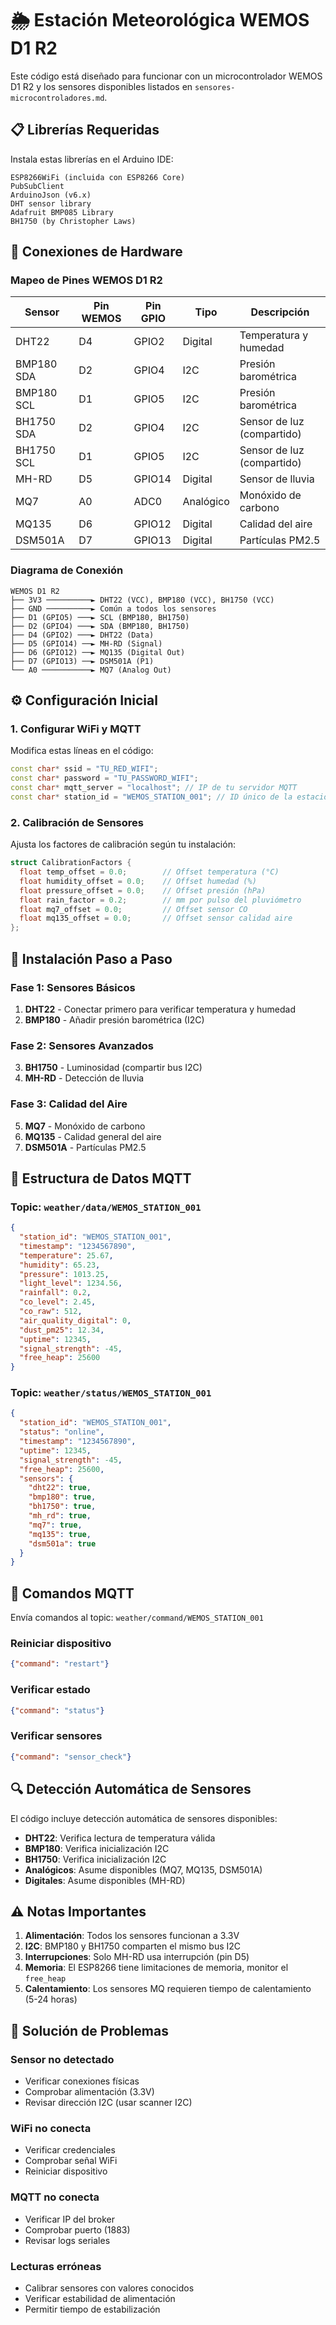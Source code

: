 # 🌦️ Estación Meteorológica WEMOS D1 R2

Este código está diseñado para funcionar con un microcontrolador WEMOS D1 R2 y los sensores disponibles listados en `sensores-microcontroladores.md`.

## 📋 Librerías Requeridas

Instala estas librerías en el Arduino IDE:

```
ESP8266WiFi (incluida con ESP8266 Core)
PubSubClient
ArduinoJson (v6.x)
DHT sensor library
Adafruit BMP085 Library
BH1750 (by Christopher Laws)
```

## 🔌 Conexiones de Hardware

### Mapeo de Pines WEMOS D1 R2

| Sensor | Pin WEMOS | Pin GPIO | Tipo | Descripción |
|--------|-----------|----------|------|-------------|
| DHT22 | D4 | GPIO2 | Digital | Temperatura y humedad |
| BMP180 SDA | D2 | GPIO4 | I2C | Presión barométrica |
| BMP180 SCL | D1 | GPIO5 | I2C | Presión barométrica |
| BH1750 SDA | D2 | GPIO4 | I2C | Sensor de luz (compartido) |
| BH1750 SCL | D1 | GPIO5 | I2C | Sensor de luz (compartido) |
| MH-RD | D5 | GPIO14 | Digital | Sensor de lluvia |
| MQ7 | A0 | ADC0 | Analógico | Monóxido de carbono |
| MQ135 | D6 | GPIO12 | Digital | Calidad del aire |
| DSM501A | D7 | GPIO13 | Digital | Partículas PM2.5 |

### Diagrama de Conexión

```
WEMOS D1 R2
├── 3V3 ──────────► DHT22 (VCC), BMP180 (VCC), BH1750 (VCC)
├── GND ──────────► Común a todos los sensores
├── D1 (GPIO5) ───► SCL (BMP180, BH1750)
├── D2 (GPIO4) ───► SDA (BMP180, BH1750)
├── D4 (GPIO2) ───► DHT22 (Data)
├── D5 (GPIO14) ──► MH-RD (Signal)
├── D6 (GPIO12) ──► MQ135 (Digital Out)
├── D7 (GPIO13) ──► DSM501A (P1)
└── A0 ───────────► MQ7 (Analog Out)
```

## ⚙️ Configuración Inicial

### 1. Configurar WiFi y MQTT

Modifica estas líneas en el código:

```cpp
const char* ssid = "TU_RED_WIFI";
const char* password = "TU_PASSWORD_WIFI";
const char* mqtt_server = "localhost"; // IP de tu servidor MQTT
const char* station_id = "WEMOS_STATION_001"; // ID único de la estación
```

### 2. Calibración de Sensores

Ajusta los factores de calibración según tu instalación:

```cpp
struct CalibrationFactors {
  float temp_offset = 0.0;        // Offset temperatura (°C)
  float humidity_offset = 0.0;    // Offset humedad (%)
  float pressure_offset = 0.0;    // Offset presión (hPa)
  float rain_factor = 0.2;        // mm por pulso del pluviómetro
  float mq7_offset = 0.0;         // Offset sensor CO
  float mq135_offset = 0.0;       // Offset sensor calidad aire
};
```

## 🚀 Instalación Paso a Paso

### Fase 1: Sensores Básicos
1. **DHT22** - Conectar primero para verificar temperatura y humedad
2. **BMP180** - Añadir presión barométrica (I2C)

### Fase 2: Sensores Avanzados  
3. **BH1750** - Luminosidad (compartir bus I2C)
4. **MH-RD** - Detección de lluvia

### Fase 3: Calidad del Aire
5. **MQ7** - Monóxido de carbono
6. **MQ135** - Calidad general del aire
7. **DSM501A** - Partículas PM2.5

## 📡 Estructura de Datos MQTT

### Topic: `weather/data/WEMOS_STATION_001`

```json
{
  "station_id": "WEMOS_STATION_001",
  "timestamp": "1234567890",
  "temperature": 25.67,
  "humidity": 65.23,
  "pressure": 1013.25,
  "light_level": 1234.56,
  "rainfall": 0.2,
  "co_level": 2.45,
  "co_raw": 512,
  "air_quality_digital": 0,
  "dust_pm25": 12.34,
  "uptime": 12345,
  "signal_strength": -45,
  "free_heap": 25600
}
```

### Topic: `weather/status/WEMOS_STATION_001`

```json
{
  "station_id": "WEMOS_STATION_001",
  "status": "online",
  "timestamp": "1234567890",
  "uptime": 12345,
  "signal_strength": -45,
  "free_heap": 25600,
  "sensors": {
    "dht22": true,
    "bmp180": true,
    "bh1750": true,
    "mh_rd": true,
    "mq7": true,
    "mq135": true,
    "dsm501a": true
  }
}
```

## 🔧 Comandos MQTT

Envía comandos al topic: `weather/command/WEMOS_STATION_001`

### Reiniciar dispositivo
```json
{"command": "restart"}
```

### Verificar estado
```json
{"command": "status"}
```

### Verificar sensores
```json
{"command": "sensor_check"}
```

## 🔍 Detección Automática de Sensores

El código incluye detección automática de sensores disponibles:

- **DHT22**: Verifica lectura de temperatura válida
- **BMP180**: Verifica inicialización I2C
- **BH1750**: Verifica inicialización I2C  
- **Analógicos**: Asume disponibles (MQ7, MQ135, DSM501A)
- **Digitales**: Asume disponibles (MH-RD)

## ⚠️ Notas Importantes

1. **Alimentación**: Todos los sensores funcionan a 3.3V
2. **I2C**: BMP180 y BH1750 comparten el mismo bus I2C
3. **Interrupciones**: Solo MH-RD usa interrupción (pin D5)
4. **Memoria**: El ESP8266 tiene limitaciones de memoria, monitor el `free_heap`
5. **Calentamiento**: Los sensores MQ requieren tiempo de calentamiento (5-24 horas)

## 🐛 Solución de Problemas

### Sensor no detectado
- Verificar conexiones físicas
- Comprobar alimentación (3.3V)
- Revisar dirección I2C (usar scanner I2C)

### WiFi no conecta
- Verificar credenciales
- Comprobar señal WiFi
- Reiniciar dispositivo

### MQTT no conecta
- Verificar IP del broker
- Comprobar puerto (1883)
- Revisar logs seriales

### Lecturas erróneas
- Calibrar sensores con valores conocidos
- Verificar estabilidad de alimentación
- Permitir tiempo de estabilización
